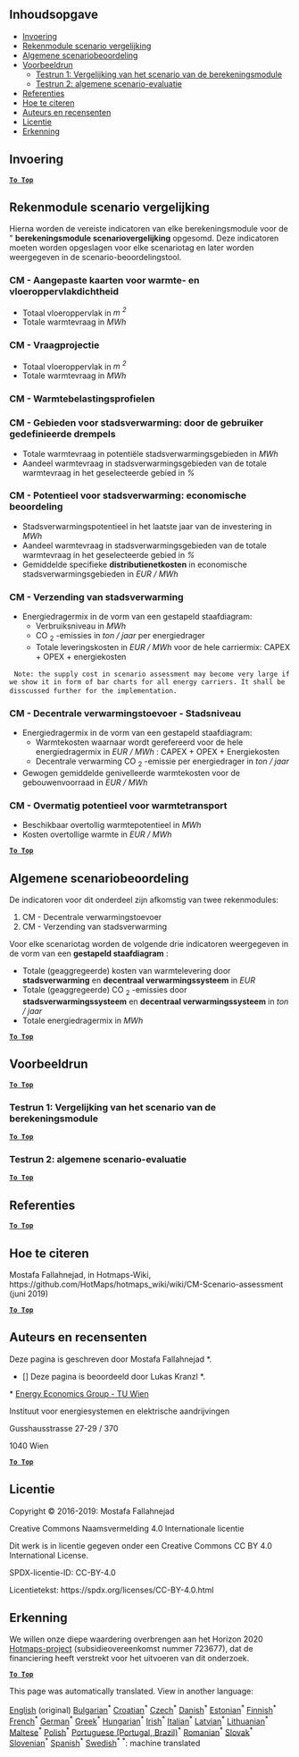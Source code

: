 <h2> Inhoudsopgave </h2><ul><li> <a href="#introduction">Invoering</a> </li><li> <a href="#Calculation-module-scenario-comparison">Rekenmodule scenario vergelijking</a> </li><li> <a href="#Overall-scenario-assessment">Algemene scenariobeoordeling</a> </li><li> <a href="#sample-run">Voorbeeldrun</a> <ul><li> <a href="#test-run-1-calculation-module-scenario-comparison">Testrun 1: Vergelijking van het scenario van de berekeningsmodule</a> </li><li> <a href="#test-run-2-overall-scenario-assessment">Testrun 2: algemene scenario-evaluatie</a> </li></ul></li><li> <a href="#references">Referenties</a> </li><li> <a href="#how-to-cite">Hoe te citeren</a> </li><li> <a href="#authors-and-reviewers">Auteurs en recensenten</a> </li><li> <a href="#license">Licentie</a> </li><li> <a href="#acknowledgement">Erkenning</a> </li></ul><h2> Invoering </h2><p><ins> <code><strong><a href="#table-of-contents">To Top</a></strong></code> </ins> </p><h2> Rekenmodule scenario vergelijking </h2><p> Hierna worden de vereiste indicatoren van elke berekeningsmodule voor de " <strong>berekeningsmodule scenariovergelijking</strong> opgesomd. Deze indicatoren moeten worden opgeslagen voor elke scenariotag en later worden weergegeven in de scenario-beoordelingstool. </p><h3> CM - Aangepaste kaarten voor warmte- en vloeroppervlakdichtheid </h3><ul><li> Totaal vloeroppervlak in <em><em>m <sup>2</sup></em></em> </li><li> Totale warmtevraag in <em><em>MWh</em></em> </li></ul><h3> CM - Vraagprojectie </h3><ul><li> Totaal vloeroppervlak in <em><em>m <sup>2</sup></em></em> </li><li> Totale warmtevraag in <em><em>MWh</em></em> </li></ul><h3> CM - Warmtebelastingsprofielen </h3><h3> CM - Gebieden voor stadsverwarming: door de gebruiker gedefinieerde drempels </h3><ul><li> Totale warmtevraag in potentiële stadsverwarmingsgebieden in <em><em>MWh</em></em> </li><li> Aandeel warmtevraag in stadsverwarmingsgebieden van de totale warmtevraag in het geselecteerde gebied in <em><em>%</em></em> </li></ul><h3> CM - Potentieel voor stadsverwarming: economische beoordeling </h3><ul><li> Stadsverwarmingspotentieel in het laatste jaar van de investering in <em><em>MWh</em></em> </li><li> Aandeel warmtevraag in stadsverwarmingsgebieden van de totale warmtevraag in het geselecteerde gebied in <em><em>%</em></em> </li><li> Gemiddelde specifieke <strong>distributienetkosten</strong> in economische stadsverwarmingsgebieden in <em><em>EUR / MWh</em></em> </li></ul><h3> CM - Verzending van stadsverwarming </h3><ul><li> Energiedragermix in de vorm van een gestapeld staafdiagram: <ul><li> Verbruiksniveau in <em><em>MWh</em></em> </li><li> CO <sub>2</sub> -emissies in <em><em>ton / jaar</em></em> per energiedrager </li><li> Totale leveringskosten in <em><em>EUR / MWh</em></em> voor de hele carriermix: CAPEX + OPEX + energiekosten </li></ul></li></ul><pre> <code>Note: the supply cost in scenario assessment may become very large if we show it in form of bar charts for all energy carriers. It shall be disscussed further for the implementation.</code> </pre><h3> CM - Decentrale verwarmingstoevoer - Stadsniveau </h3><ul><li> Energiedragermix in de vorm van een gestapeld staafdiagram: <ul><li> Warmtekosten waarnaar wordt gerefereerd voor de hele energiedragermix in <em><em>EUR / MWh</em></em> : CAPEX + OPEX + Energiekosten </li><li> Decentrale verwarming CO <sub>2</sub> -emissie per energiedrager in <em><em>ton / jaar</em></em> </li></ul></li><li> Gewogen gemiddelde genivelleerde warmtekosten voor de gebouwenvoorraad in <em><em>EUR / MWh</em></em> </li></ul><h3> CM - Overmatig potentieel voor warmtetransport </h3><ul><li> Beschikbaar overtollig warmtepotentieel in <em><em>MWh</em></em> </li><li> Kosten overtollige warmte in <em><em>EUR / MWh</em></em> </li></ul><p><ins> <code><strong><a href="#table-of-contents">To Top</a></strong></code> </ins> </p><h2> Algemene scenariobeoordeling </h2><p> De indicatoren voor dit onderdeel zijn afkomstig van twee rekenmodules: </p><ol><li> CM - Decentrale verwarmingstoevoer </li><li> CM - Verzending van stadsverwarming </li></ol><p> Voor elke scenariotag worden de volgende drie indicatoren weergegeven in de vorm van een <strong>gestapeld staafdiagram</strong> : </p><ul><li> Totale (geaggregeerde) kosten van warmtelevering door <strong>stadsverwarming</strong> en <strong>decentraal verwarmingssysteem</strong> in <em><em>EUR</em></em> </li><li> Totale (geaggregeerde) CO <sub>2</sub> -emissies door <strong>stadsverwarmingssysteem</strong> en <strong>decentraal verwarmingssysteem</strong> in <em><em>ton / jaar</em></em> </li><li> Totale energiedragermix in <em><em>MWh</em></em> </li></ul><p><ins> <code><strong><a href="#table-of-contents">To Top</a></strong></code> </ins> </p><h2> Voorbeeldrun </h2><p><ins> <code><strong><a href="#table-of-contents">To Top</a></strong></code> </ins> </p><h3> Testrun 1: Vergelijking van het scenario van de berekeningsmodule </h3><p><ins> <code><strong><a href="#table-of-contents">To Top</a></strong></code> </ins> </p><h3> Testrun 2: algemene scenario-evaluatie </h3><p><ins> <code><strong><a href="#table-of-contents">To Top</a></strong></code> </ins> </p><h2> Referenties </h2><p><ins> <code><strong><a href="#table-of-contents">To Top</a></strong></code> </ins> </p><h2> Hoe te citeren </h2><p> Mostafa Fallahnejad, in Hotmaps-Wiki, https://github.com/HotMaps/hotmaps_wiki/wiki/CM-Scenario-assessment (juni 2019) </p><p><ins> <code><strong><a href="#table-of-contents">To Top</a></strong></code> </ins> </p><h2> Auteurs en recensenten </h2><p> Deze pagina is geschreven door Mostafa Fallahnejad *. </p><ul><li> [] Deze pagina is beoordeeld door Lukas Kranzl *. </li></ul><p> * <a href="https://eeg.tuwien.ac.at/">Energy Economics Group - TU Wien</a> </p><p> Instituut voor energiesystemen en elektrische aandrijvingen </p><p> Gusshausstrasse 27-29 / 370 </p><p> 1040 Wien </p><p><ins> <code><strong><a href="#table-of-contents">To Top</a></strong></code> </ins> </p><h2> Licentie </h2><p> Copyright © 2016-2019: Mostafa Fallahnejad </p><p> Creative Commons Naamsvermelding 4.0 Internationale licentie </p><p> Dit werk is in licentie gegeven onder een Creative Commons CC BY 4.0 International License. </p><p> SPDX-licentie-ID: CC-BY-4.0 </p><p> Licentietekst: https://spdx.org/licenses/CC-BY-4.0.html </p><h2> Erkenning </h2><p> We willen onze diepe waardering overbrengen aan het Horizon 2020 <a href="https://www.hotmaps-project.eu">Hotmaps-project</a> (subsidieovereenkomst nummer 723677), dat de financiering heeft verstrekt voor het uitvoeren van dit onderzoek. </p><p><ins> <code><strong><a href="#table-of-contents">To Top</a></strong></code> </ins> </p>

This page was automatically translated. View in another language:

[English](en-CM-Scenario-assessment) (original) [Bulgarian](bg-CM-Scenario-assessment)<sup>\*</sup> [Croatian](hr-CM-Scenario-assessment)<sup>\*</sup> [Czech](cs-CM-Scenario-assessment)<sup>\*</sup> [Danish](da-CM-Scenario-assessment)<sup>\*</sup>  [Estonian](et-CM-Scenario-assessment)<sup>\*</sup> [Finnish](fi-CM-Scenario-assessment)<sup>\*</sup> [French](fr-CM-Scenario-assessment)<sup>\*</sup> [German](de-CM-Scenario-assessment)<sup>\*</sup> [Greek](el-CM-Scenario-assessment)<sup>\*</sup> [Hungarian](hu-CM-Scenario-assessment)<sup>\*</sup> [Irish](ga-CM-Scenario-assessment)<sup>\*</sup> [Italian](it-CM-Scenario-assessment)<sup>\*</sup> [Latvian](lv-CM-Scenario-assessment)<sup>\*</sup> [Lithuanian](lt-CM-Scenario-assessment)<sup>\*</sup> [Maltese](mt-CM-Scenario-assessment)<sup>\*</sup> [Polish](pl-CM-Scenario-assessment)<sup>\*</sup> [Portuguese (Portugal, Brazil)](pt-CM-Scenario-assessment)<sup>\*</sup> [Romanian](ro-CM-Scenario-assessment)<sup>\*</sup> [Slovak](sk-CM-Scenario-assessment)<sup>\*</sup> [Slovenian](sl-CM-Scenario-assessment)<sup>\*</sup> [Spanish](es-CM-Scenario-assessment)<sup>\*</sup> [Swedish](sv-CM-Scenario-assessment)<sup>\*</sup>
<sup>\*</sup>: machine translated

